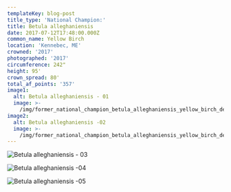 ```yaml
---
templateKey: blog-post
title_type: 'National Champion:'
title: Betula alleghaniensis
date: 2017-07-12T17:48:00.000Z
common_name: Yellow Birch
location: 'Kennebec, ME'
crowned: '2017'
photographed: '2017'
circumference: 242"
height: 95'
crown_spread: 80'
total_af_points: '357'
image1:
  alt: Betula alleghaniensis - 01
  image: >-
    /img/former_national_champion_betula_alleghaniensis_yellow_birch_deer_isle_9-13-2019_american_forests_brian_kelley_1.jpg
image2:
  alt: Betula alleghaniensis -02
  image: >-
    /img/former_national_champion_betula_alleghaniensis_yellow_birch_deer_isle_9-13-2019_american_forests_brian_kelley_full_1.jpg
---
```

![Betula alleghaniensis - 03](/img/former_national_champion_betula_alleghaniensis_yellow_birch_deer_isle_9-13-2019_american_forests_brian_kelley_full_1.jpg)

![Betula alleghaniensis -04](/img/former_national_champion_betula_alleghaniensis_yellow_birch_deer_isle_9-13-2019_american_forests_brian_kelley_leaf.jpg)

![Betula alleghaniensis -05](/img/former_national_champion_betula_alleghaniensis_yellow_birch_deer_isle_9-13-2019_american_forests_brian_kelley_scale.jpg)
